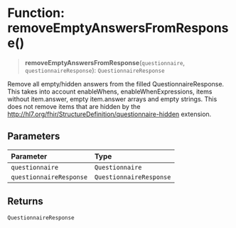 # Function: removeEmptyAnswersFromResponse()

> **removeEmptyAnswersFromResponse**(`questionnaire`, `questionnaireResponse`): `QuestionnaireResponse`

Remove all empty/hidden answers from the filled QuestionnaireResponse.
This takes into account enableWhens, enableWhenExpressions, items without item.answer, empty item.answer arrays and empty strings.
This does not remove items that are hidden by the http://hl7.org/fhir/StructureDefinition/questionnaire-hidden extension.

## Parameters

| Parameter | Type |
| :------ | :------ |
| `questionnaire` | `Questionnaire` |
| `questionnaireResponse` | `QuestionnaireResponse` |

## Returns

`QuestionnaireResponse`
